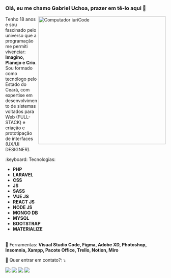 ### Olá, eu me chamo Gabriel Uchoa, prazer em tê-lo aqui  👋
<img src="https://raw.githubusercontent.com/MicaelliMedeiros/micaellimedeiros/master/image/computer-illustration.png" min-width="400px" max-width="400px" width="400px" align="right" alt="Computador iuriCode">

<p align="left"> 
  Tenho 18 anos e sou fascinado pelo universo que a programação me permiti vivenciar:  <strong>Imagino, Planejo e Crio</strong>. Sou formado como tecnólogo pelo Estado do Ceará, com     expertise em desenvolvimento de sistemas voltados para Web (FULL-STACK) e criação e prototipação de interfaces (UX/UI DESIGNER).
</p>

<div align="left">
  :keyboard: Tecnologias: 
  <div>
    <table>
      <ul>
        <li><strong>PHP</strong></li>
        <li><strong>LARAVEL</strong></li>
        <li><strong> CSS</strong></li>
        <li><strong>JS</strong></li>
        <li><strong> SASS</strong></li>
        <li><strong> VUE JS</strong></li>
        <li><strong>REACT JS</strong></li>
        <li><strong>NODE JS</strong></li>
        <li><strong>MONGO DB</strong></li>
        <li><strong>MYSQL</strong></li>
        <li><strong>BOOTSTRAP</strong></li>
        <li><strong>MATERIALIZE</strong></li>
      </ul>
    </table>
  </div>
</div>

<p align="left">
  💼 Ferramentas: <strong>Visual Studio Code, Figma, Adobe XD, Photoshop, Insomnia, Xampp, Pacote Office, Trello, Notion, Miro</strong>
</p>

<p align="left">
  💌 Quer entrar em contato?: ⤵️
</p>

<p align="left">
  <a href="mailto:uchoagabriely@gmail.com" alt="Gmail">
  <img src="https://img.shields.io/badge/-Gmail-FF0000?style=flat-square&labelColor=FF0000&logo=gmail&logoColor=white&link=uchoagabriely@gmail.com" /></a>

  <a href="https://www.linkedin.com/in/gabriel-uchoa-086226212" alt="Linkedin">
  <img src="https://img.shields.io/badge/-Linkedin-0e76a8?style=flat-square&logo=Linkedin&logoColor=white&link=https://www.linkedin.com/in/gabriel-uchoa-086226212" /></a>

  <a href="https://wa.me/5585992330700" alt="WhatsApp">
  <img src="https://img.shields.io/badge/-WhatsApp-25d366?style=flat-square&labelColor=25d366&logo=whatsapp&logoColor=white&link=https://wa.me/5585992330700"/></a>

  <a href="https://www.instagram.com/gabriel_u.b/" alt="Instagram">
  <img src="https://img.shields.io/badge/-Instagram-DF0174?style=flat-square&labelColor=DF0174&logo=instagram&logoColor=white&link=https://www.instagram.com/gabriel_u.b/"/></a>
</p>  
